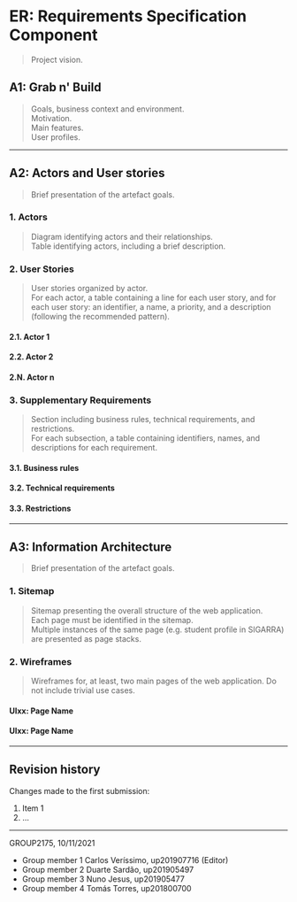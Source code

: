 # ER: Requirements Specification Component

> Project vision.

## A1: Grab n' Build

> Goals, business context and environment.  
> Motivation.  
> Main features.  
> User profiles.


---


## A2: Actors and User stories

> Brief presentation of the artefact goals.


### 1. Actors

> Diagram identifying actors and their relationships.  
> Table identifying actors, including a brief description.


### 2. User Stories

> User stories organized by actor.  
> For each actor, a table containing a line for each user story, and for each user story: an identifier, a name, a priority, and a description (following the recommended pattern).

#### 2.1. Actor 1

#### 2.2. Actor 2

#### 2.N. Actor n


### 3. Supplementary Requirements

> Section including business rules, technical requirements, and restrictions.  
> For each subsection, a table containing identifiers, names, and descriptions for each requirement.

#### 3.1. Business rules

#### 3.2. Technical requirements

#### 3.3. Restrictions


---


## A3: Information Architecture

> Brief presentation of the artefact goals.


### 1. Sitemap

> Sitemap presenting the overall structure of the web application.  
> Each page must be identified in the sitemap.  
> Multiple instances of the same page (e.g. student profile in SIGARRA) are presented as page stacks.


### 2. Wireframes

> Wireframes for, at least, two main pages of the web application.
> Do not include trivial use cases.


#### UIxx: Page Name

#### UIxx: Page Name


---


## Revision history

Changes made to the first submission:
1. Item 1
1. ...

***
GROUP2175, 10/11/2021

* Group member 1 Carlos Veríssimo, up201907716 (Editor)
* Group member 2 Duarte Sardão, up201905497
* Group member 3 Nuno Jesus, up201905477
* Group member 4 Tomás Torres, up201800700 